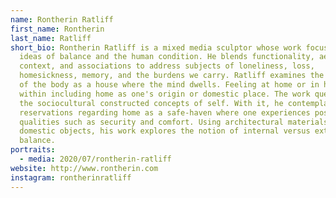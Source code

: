 ```yaml
---
name: Rontherin Ratliff
first_name: Rontherin
last_name: Ratliff
short_bio: Rontherin Ratliff is a mixed media sculptor whose work focuses on
  ideas of balance and the human condition. He blends functionality, aesthetic,
  context, and associations to address subjects of loneliness, loss,
  homesickness, memory, and the burdens we carry. Ratliff examines the metaphor
  of the body as a house where the mind dwells. Feeling at home or in harmony
  within including home as one's origin or domestic place. The work questions
  the sociocultural constructed concepts of self. With it, he contemplates
  reservations regarding home as a safe-haven where one experiences positive
  qualities such as security and comfort. Using architectural materials and
  domestic objects, his work explores the notion of internal versus external
  balance.
portraits:
  - media: 2020/07/rontherin-ratliff
website: http://www.rontherin.com
instagram: rontherinratliff
---
```

